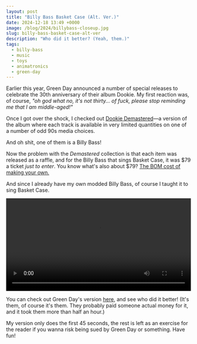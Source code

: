 ```yaml
---
layout: post
title: "Billy Bass Basket Case (Alt. Ver.)"
date: 2024-12-18 13:49 +0000
image: /blog/2024/billybass-closeup.jpg
slug: billy-bass-basket-case-alt-ver
description: "Who did it better? (Yeah, them.)"
tags:
  - billy-bass
  - music
  - toys
  - animatronics
  - green-day
---
```


Earlier this year, Green Day announced a number of special releases to celebrate the 30th anniversary of their album Dookie. My first reaction was, of course, *"oh god what no, it's not thirty... of fuck, please stop reminding me that I am middle-aged!"*

Once I got over the shock, I checked out [Dookie Demastered](https://www.dookiedemastered.com/)&mdash;a version of the album where each track is available in very limited quantities on one of a number of odd 90s media choices.

And oh shit, one of them is a Billy Bass!

Now the problem with the *Demastered* collection is that each item was released as a raffle, and for the Billy Bass that sings Basket Case, it was $79 a ticket *just to enter*. You know what's also about $79? [The BOM cost of making your own.](https://ianrenton.com/projects/big-mouth-phatt-bass/bom/)

And since I already have my own modded Billy Bass, of course I taught it to sing Basket Case.

<center><video style="width: 720px; max-width:100%" controls><source src="https://video.ianrenton.com/phattbass/phattbass-basketcase.webm" type="video/webm"></video></center>

You can check out Green Day's version [here](https://www.dookiedemastered.com/), and see who did it better! (It's them, of course it's them. They probably paid someone actual money for it, and it took them more than half an hour.)

My version only does the first 45 seconds, the rest is left as an exercise for the reader if you wanna risk being sued by Green Day or something. Have fun!